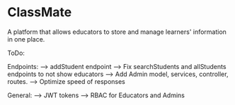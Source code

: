 # ClassMate
A platform that allows educators to store and manage learners' information in one place.

ToDo:

Endpoints:
--> addStudent endpoint
--> Fix searchStudents and allStudents endpoints to not show educators
--> Add Admin model, services, controller, routes.
--> Optimize speed of responses

General:
--> JWT tokens
--> RBAC for Educators and Admins